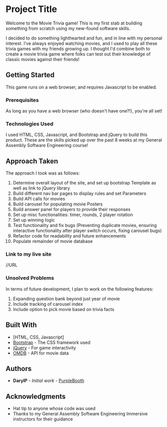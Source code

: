 # Project Title

Welcome to the Movie Trivia game! This is my first stab at building something from scratch using my new-found software skills.

I decided to do something lighthearted and fun, and in line with my personal interest. I've always enjoyed watching movies, and I used to play all these trivia games with my friends growing up. I thought I'd combine both to create a movie trivia game where folks can test out their knowledge of classic movies against their friends!

## Getting Started

This game runs on a web browser, and requires Javascript to be enabled.

### Prerequisites

As long as you have a web browser (who doesn't have one?!), you're all set!

### Technologies Used

I used HTML, CSS, Javascript, and Bootstrap and jQuery to build this product. These are the skills picked up over the past 8 weeks at my General Assembly Software Engineering course!

## Approach Taken

The approach I took was as follows:
1) Determine overall layout of the site, and set up bootstrap Template as well as link to jQuery library
2) Build different nav bar pages to display rules and set Parameters
3) Build API calls for movies
4) Build carousel for populating movie Posters
5) Build answer panel for players to provide their responses
6) Set up misc functionalities: timer, rounds, 2 player rotation
7) Set up winning logic
8) Test functionality and fix bugs (Preventing duplicate movies, ensuring interactive functionality after player switch occurs, fixing carousel bugs)
9) Refactor code for readability and future enhancements
10) Populate remainder of movie database

### Link to my live site

//URL

### Unsolved Problems

In terms of future development, I plan to work on the following features:
1) Expanding question bank beyond just year of movie
2) Include tracking of carousel index
3) Include option to pick movie based on trivia facts


## Built With
* [HTML, CSS, Javascript]
* [Bootstrap](https://stackpath.bootstrapcdn.com/bootstrap/4.3.1/css/bootstrap.min.css) - The CSS framework used
* [jQuery](https://code.jquery.com/jquery-3.3.1.min.js) - For game interactivity
* [OMDB](http://www.omdbapi.com/) - API for movie data


## Authors
* **DarylP** - *Initial work* - [PurpleBooth](https://github.com/PurpleBooth)

## Acknowledgments

* Hat tip to anyone whose code was used
* Thanks to my General Assembly Software Engineering Immersive instructors for their guidance
